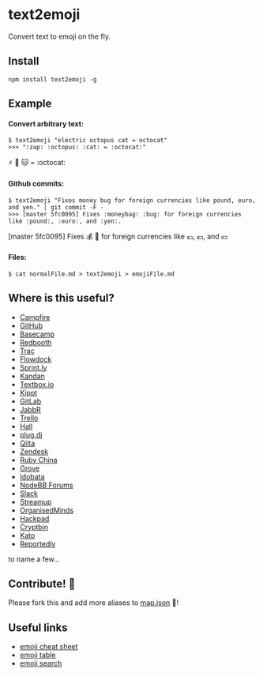 text2emoji
==========

Convert text to emoji on the fly.

## Install

```
npm install text2emoji -g
```

## Example

#### Convert arbitrary text:

```
$ text2emoji "electric octopus cat = octocat"
>>> ":zap: :octopus: :cat: = :octocat:"
```

:zap: :octopus: :cat: = :octocat:

#### Github commits:

```
$ text2emoji "Fixes money bug for foreign currencies like pound, euro, and yen." | git commit -F -
>>> [master 5fc0095] Fixes :moneybag: :bug: for foreign currencies like :pound:, :euro:, and :yen:.
```

[master 5fc0095] Fixes :moneybag: :bug: for foreign currencies like :pound:, :euro:, and :yen:

#### Files:

```
$ cat normalFile.md > text2emoji > emojiFile.md
```

## Where is this useful?

- [Campfire](http://campfirenow.com/)
- [GitHub](http://github.com/)
- [Basecamp](http://basecamp.com/)
- [Redbooth](https://redbooth.com/)
- [Trac](http://trac-hacks.org/wiki/TracEmojiPlugin)
- [Flowdock](https://www.flowdock.com/)
- [Sprint.ly](https://sprint.ly/)
- [Kandan](http://kandanapp.com)
- [Textbox.io](https://textbox.io/)
- [Kippt](http://kippt.com)
- [GitLab](http://gitlab.org)
- [JabbR](http://about.jabbr.net/)
- [Trello](https://trello.com/)
- [Hall](https://hall.com)
- [plug.dj](http://plug.dj/)
- [Qiita](http://qiita.com/)
- [Zendesk](http://www.zendesk.com/)
- [Ruby China](http://ruby-china.org/)
- [Grove](https://grove.io/)
- [Idobata](https://idobata.io/)
- [NodeBB Forums](https://nodebb.org/)
- [Slack](https://slack.com/)
- [Streamup](https://streamup.com/)
- [OrganisedMinds](http://organisedminds.com/)
- [Hackpad](https://hackpad.com/)
- [Cryptbin](https://cryptbin.com/)
- [Kato](https://kato.im)
- [Reportedly](http://reportedly.co)

to name a few...

## Contribute! :pray:

Please fork this and add more aliases to [map.json](map.json) :notebook_with_decorative_cover:!

## Useful links

- [emoji cheat sheet](http://www.emoji-cheat-sheet.com/)
- [emoji table](http://apps.timwhitlock.info/emoji/tables/unicode)
- [emoji search](https://github.com/muan/emoji)